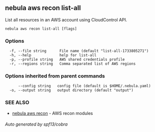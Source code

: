 ## nebula aws recon list-all

List all resources in an AWS account using CloudControl API.

```
nebula aws recon list-all [flags]
```

### Options

```
  -f, --file string      File name (default "list-all-1733805271")
  -h, --help             help for list-all
  -p, --profile string   AWS shared credentials profile
  -r, --regions string   Comma separated list of AWS regions
```

### Options inherited from parent commands

```
      --config string   config file (default is $HOME/.nebula.yaml)
  -o, --output string   output directory (default "output")
```

### SEE ALSO

* [nebula aws recon](nebula_aws_recon.md)	 - AWS recon modules

###### Auto generated by spf13/cobra
